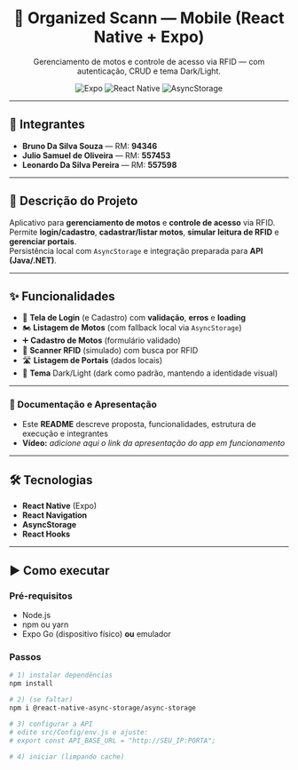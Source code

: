 <h1 align="center">📱 Organized Scann — Mobile (React Native + Expo)</h1>

<p align="center">
  Gerenciamento de motos e controle de acesso via RFID — com autenticação, CRUD e tema Dark/Light.
</p>

<p align="center">
  <img alt="Expo" src="https://img.shields.io/badge/Expo-~SDK-blue?logo=expo&logoColor=white" />
  <img alt="React Native" src="https://img.shields.io/badge/React%20Native-mobile-61DAFB?logo=react&logoColor=white" />
  <img alt="AsyncStorage" src="https://img.shields.io/badge/Storage-AsyncStorage-2c3e50" />
</p>

---

## 👥 Integrantes
- **Bruno Da Silva Souza** — RM: **94346**
- **Julio Samuel de Oliveira** — RM: **557453**
- **Leonardo Da Silva Pereira** — RM: **557598**

---

## 🧭 Descrição do Projeto
Aplicativo para **gerenciamento de motos** e **controle de acesso** via RFID.  
Permite **login/cadastro**, **cadastrar/listar motos**, **simular leitura de RFID** e **gerenciar portais**.  
Persistência local com `AsyncStorage` e integração preparada para **API (Java/.NET)**.

---

## ✨ Funcionalidades
- 🔐 **Tela de Login** (e Cadastro) com **validação**, **erros** e **loading**
- 🏍️ **Listagem de Motos** (com fallback local via `AsyncStorage`)
- ➕ **Cadastro de Motos** (formulário validado)
- 📶 **Scanner RFID** (simulado) com busca por RFID
- 🛣️ **Listagem de Portais** (dados locais)
- 🎨 **Tema** Dark/Light (dark como padrão, mantendo a identidade visual)

---

### 🎥 Documentação e Apresentação
- Este **README** descreve proposta, funcionalidades, estrutura de execução e integrantes  
- **Vídeo:** _adicione aqui o link da apresentação do app em funcionamento_

---

## 🛠 Tecnologias
- **React Native** (Expo)
- **React Navigation**
- **AsyncStorage**
- **React Hooks**

---

## ▶️ Como executar

### Pré-requisitos
- Node.js  
- npm ou yarn  
- Expo Go (dispositivo físico) **ou** emulador

### Passos
```bash
# 1) instalar dependências
npm install

# 2) (se faltar)
npm i @react-native-async-storage/async-storage

# 3) configurar a API
# edite src/Config/env.js e ajuste:
# export const API_BASE_URL = "http://SEU_IP:PORTA";

# 4) iniciar (limpando cache)

